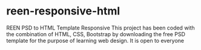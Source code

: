 # reen-responsive-html
REEN PSD to HTML Template Responsive
This project has been coded with the combination of HTML, CSS, Bootstrap by downloading the free PSD template for the purpose of learning web design. It is open to everyone
